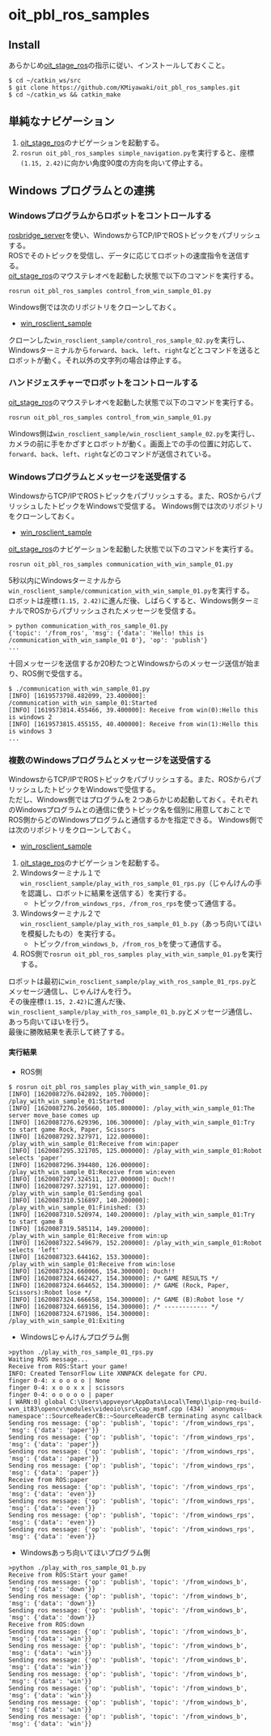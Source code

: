 # oit_pbl_ros_samples

## Install

あらかじめ[oit_stage_ros](https://github.com/KMiyawaki/oit_stage_ros)の指示に従い、インストールしておくこと。

```shell
$ cd ~/catkin_ws/src
$ git clone https://github.com/KMiyawaki/oit_pbl_ros_samples.git
$ cd ~/catkin_ws && catkin_make
```

## 単純なナビゲーション

1. [oit_stage_ros](https://github.com/KMiyawaki/oit_stage_ros)のナビゲーションを起動する。
2. `rosrun oit_pbl_ros_samples simple_navigation.py`を実行すると、座標`(1.15, 2.42)`に向かい角度90度の方向を向いて停止する。

## Windows プログラムとの連携

### Windowsプログラムからロボットをコントロールする

[rosbridge_server](http://wiki.ros.org/rosbridge_server)を使い、WindowsからTCP/IPでROSトピックをパブリッシュする。  
ROSでそのトピックを受信し、データに応じてロボットの速度指令を送信する。  
[oit_stage_ros](https://github.com/KMiyawaki/oit_stage_ros)のマウステレオペを起動した状態で以下のコマンドを実行する。

```shell
rosrun oit_pbl_ros_samples control_from_win_sample_01.py
```

Windows側では次のリポジトリをクローンしておく。

- [win_rosclient_sample](https://github.com/KMiyawaki/win_rosclient_sample.git)

クローンした`win_rosclient_sample/control_ros_sample_02.py`を実行し、Windowsターミナルから`forward`、`back`、`left`、`right`などとコマンドを送るとロボットが動く。それ以外の文字列の場合は停止する。

### ハンドジェスチャーでロボットをコントロールする

[oit_stage_ros](https://github.com/KMiyawaki/oit_stage_ros)のマウステレオペを起動した状態で以下のコマンドを実行する。

```shell
rosrun oit_pbl_ros_samples control_from_win_sample_01.py
```

Windows側は`win_rosclient_sample/win_rosclient_sample_02.py`を実行し、カメラの前に手をかざすとロボットが動く。画面上での手の位置に対応して、`forward`、`back`、`left`、`right`などのコマンドが送信されている。

### Windowsプログラムとメッセージを送受信する

WindowsからTCP/IPでROSトピックをパブリッシュする。また、ROSからパブリッシュしたトピックをWindowsで受信する。
Windows側では次のリポジトリをクローンしておく。

- [win_rosclient_sample](https://github.com/KMiyawaki/win_rosclient_sample.git)

[oit_stage_ros](https://github.com/KMiyawaki/oit_stage_ros)のナビゲーションを起動した状態で以下のコマンドを実行する。

```shell
rosrun oit_pbl_ros_samples communication_with_win_sample_01.py
```

5秒以内にWindowsターミナルから`win_rosclient_sample/communication_with_win_sample_01.py`を実行する。  
ロボットは座標`(1.15, 2.42)`に進んだ後、しばらくすると、Windows側ターミナルでROSからパブリッシュされたメッセージを受信する。

```shell
> python communication_with_ros_sample_01.py
{'topic': '/from_ros', 'msg': {'data': 'Hello! this is /communication_with_win_sample_01 0'}, 'op': 'publish'}
...
```

十回メッセージを送信するか20秒たつとWindowsからのメッセージ送信が始まり、ROS側で受信する。

```shell
$ ./communication_with_win_sample_01.py
[INFO] [1619573798.482099, 23.400000]: /communication_with_win_sample_01:Started
[INFO] [1619573814.455466, 39.400000]: Receive from win(0):Hello this is windows 2
[INFO] [1619573815.455155, 40.400000]: Receive from win(1):Hello this is windows 3
...
```

### 複数のWindowsプログラムとメッセージを送受信する

WindowsからTCP/IPでROSトピックをパブリッシュする。また、ROSからパブリッシュしたトピックをWindowsで受信する。  
ただし、Windows側ではプログラムを２つあらかじめ起動しておく。それぞれのWindowsプログラムとの通信に使うトピック名を個別に用意しておことでROS側からどのWindowsプログラムと通信するかを指定できる。
Windows側では次のリポジトリをクローンしておく。

- [win_rosclient_sample](https://github.com/KMiyawaki/win_rosclient_sample.git)

1. [oit_stage_ros](https://github.com/KMiyawaki/oit_stage_ros)のナビゲーションを起動する。
2. Windowsターミナル１で`win_rosclient_sample/play_with_ros_sample_01_rps.py`（じゃんけんの手を認識し、ロボットに結果を送信する）を実行する。
    - トピック`/from_windows_rps, /from_ros_rps`を使って通信する。
3. Windowsターミナル２で`win_rosclient_sample/play_with_ros_sample_01_b.py`（あっち向いてほいを模擬したもの）を実行する。
    - トピック`/from_windows_b, /from_ros_b`を使って通信する。
4. ROS側で`rosrun oit_pbl_ros_samples play_with_win_sample_01.py`を実行する。

ロボットは最初に`win_rosclient_sample/play_with_ros_sample_01_rps.py`とメッセージ通信し、じゃんけんを行う。  
その後座標`(1.15, 2.42)`に進んだ後、`win_rosclient_sample/play_with_ros_sample_01_b.py`とメッセージ通信し、あっち向いてほいを行う。  
最後に勝敗結果を表示して終了する。

#### 実行結果

- ROS側

```shell
$ rosrun oit_pbl_ros_samples play_with_win_sample_01.py
[INFO] [1620087276.042892, 105.700000]: /play_with_win_sample_01:Started
[INFO] [1620087276.205660, 105.800000]: /play_with_win_sample_01:The server move_base comes up
[INFO] [1620087276.629396, 106.300000]: /play_with_win_sample_01:Try to start game Rock, Paper, Scissors
[INFO] [1620087292.327971, 122.000000]: /play_with_win_sample_01:Receive from win:paper
[INFO] [1620087295.321705, 125.000000]: /play_with_win_sample_01:Robot selects 'paper'
[INFO] [1620087296.394480, 126.000000]: /play_with_win_sample_01:Receive from win:even
[INFO] [1620087297.324511, 127.000000]: Ouch!!
[INFO] [1620087297.327191, 127.000000]: /play_with_win_sample_01:Sending goal
[INFO] [1620087310.516897, 140.200000]: /play_with_win_sample_01:Finished: (3)
[INFO] [1620087310.520974, 140.200000]: /play_with_win_sample_01:Try to start game B
[INFO] [1620087319.585114, 149.200000]: /play_with_win_sample_01:Receive from win:up
[INFO] [1620087322.549679, 152.200000]: /play_with_win_sample_01:Robot selects 'left'
[INFO] [1620087323.644162, 153.300000]: /play_with_win_sample_01:Receive from win:lose
[INFO] [1620087324.660066, 154.300000]: Ouch!!
[INFO] [1620087324.662427, 154.300000]: /* GAME RESULTS */
[INFO] [1620087324.664652, 154.300000]: /* GAME (Rock, Paper, Scissors):Robot lose */
[INFO] [1620087324.666658, 154.300000]: /* GAME (B):Robot lose */
[INFO] [1620087324.669156, 154.300000]: /* ------------ */
[INFO] [1620087324.671986, 154.300000]: /play_with_win_sample_01:Exiting
```

- Windowsじゃんけんプログラム側

```shell
>python ./play_with_ros_sample_01_rps.py
Waiting ROS message...
Receive from ROS:Start your game!
INFO: Created TensorFlow Lite XNNPACK delegate for CPU.
finger 0-4: x o o o o | None
finger 0-4: x o o x x | scissors
finger 0-4: o o o o o | paper
[ WARN:0] global C:\Users\appveyor\AppData\Local\Temp\1\pip-req-build-wvn_it83\opencv\modules\videoio\src\cap_msmf.cpp (434) `anonymous-namespace'::SourceReaderCB::~SourceReaderCB terminating async callback
Sending ros message: {'op': 'publish', 'topic': '/from_windows_rps', 'msg': {'data': 'paper'}}
Sending ros message: {'op': 'publish', 'topic': '/from_windows_rps', 'msg': {'data': 'paper'}}
Sending ros message: {'op': 'publish', 'topic': '/from_windows_rps', 'msg': {'data': 'paper'}}
Sending ros message: {'op': 'publish', 'topic': '/from_windows_rps', 'msg': {'data': 'paper'}}
Receive from ROS:paper
Sending ros message: {'op': 'publish', 'topic': '/from_windows_rps', 'msg': {'data': 'even'}}
Sending ros message: {'op': 'publish', 'topic': '/from_windows_rps', 'msg': {'data': 'even'}}
Sending ros message: {'op': 'publish', 'topic': '/from_windows_rps', 'msg': {'data': 'even'}}
Sending ros message: {'op': 'publish', 'topic': '/from_windows_rps', 'msg': {'data': 'even'}}
```

- Windowsあっち向いてほいプログラム側

```shell
>python ./play_with_ros_sample_01_b.py
Receive from ROS:Start your game!
Sending ros message: {'op': 'publish', 'topic': '/from_windows_b', 'msg': {'data': 'down'}}
Sending ros message: {'op': 'publish', 'topic': '/from_windows_b', 'msg': {'data': 'down'}}
Sending ros message: {'op': 'publish', 'topic': '/from_windows_b', 'msg': {'data': 'down'}}
Receive from ROS:down
Sending ros message: {'op': 'publish', 'topic': '/from_windows_b', 'msg': {'data': 'win'}}
Sending ros message: {'op': 'publish', 'topic': '/from_windows_b', 'msg': {'data': 'win'}}
Sending ros message: {'op': 'publish', 'topic': '/from_windows_b', 'msg': {'data': 'win'}}
Sending ros message: {'op': 'publish', 'topic': '/from_windows_b', 'msg': {'data': 'win'}}
Sending ros message: {'op': 'publish', 'topic': '/from_windows_b', 'msg': {'data': 'win'}}
Sending ros message: {'op': 'publish', 'topic': '/from_windows_b', 'msg': {'data': 'win'}}
Sending ros message: {'op': 'publish', 'topic': '/from_windows_b', 'msg': {'data': 'win'}}
```
